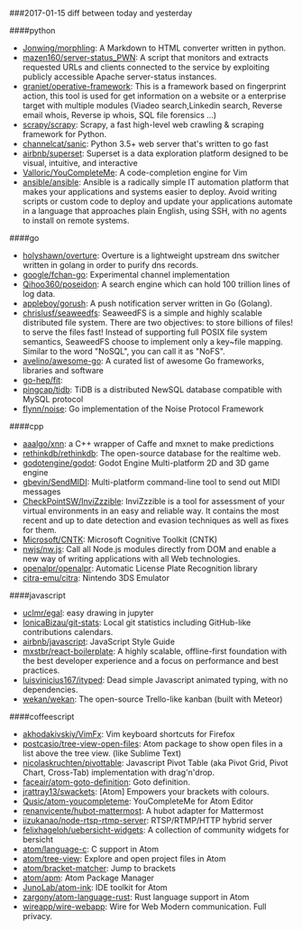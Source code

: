 ###2017-01-15
diff between today and yesterday

####python
* [Jonwing/morphling](https://github.com/Jonwing/morphling): A Markdown to HTML converter written in python.
* [mazen160/server-status_PWN](https://github.com/mazen160/server-status_PWN): A script that monitors and extracts requested URLs and clients connected to the service by exploiting publicly accessible Apache server-status instances.
* [graniet/operative-framework](https://github.com/graniet/operative-framework): This is a framework based on fingerprint action, this tool is used for get information on a website or a enterprise target with multiple modules (Viadeo search,Linkedin search, Reverse email whois, Reverse ip whois, SQL file forensics ...)
* [scrapy/scrapy](https://github.com/scrapy/scrapy): Scrapy, a fast high-level web crawling & scraping framework for Python.
* [channelcat/sanic](https://github.com/channelcat/sanic): Python 3.5+ web server that's written to go fast
* [airbnb/superset](https://github.com/airbnb/superset): Superset is a data exploration platform designed to be visual, intuitive, and interactive
* [Valloric/YouCompleteMe](https://github.com/Valloric/YouCompleteMe): A code-completion engine for Vim
* [ansible/ansible](https://github.com/ansible/ansible): Ansible is a radically simple IT automation platform that makes your applications and systems easier to deploy. Avoid writing scripts or custom code to deploy and update your applications automate in a language that approaches plain English, using SSH, with no agents to install on remote systems.

####go
* [holyshawn/overture](https://github.com/holyshawn/overture): Overture is a lightweight upstream dns switcher written in golang in order to purify dns records.
* [google/fchan-go](https://github.com/google/fchan-go): Experimental channel implementation
* [Qihoo360/poseidon](https://github.com/Qihoo360/poseidon): A search engine which can hold 100 trillion lines of log data.
* [appleboy/gorush](https://github.com/appleboy/gorush): A push notification server written in Go (Golang).
* [chrislusf/seaweedfs](https://github.com/chrislusf/seaweedfs): SeaweedFS is a simple and highly scalable distributed file system. There are two objectives: to store billions of files! to serve the files fast! Instead of supporting full POSIX file system semantics, SeaweedFS choose to implement only a key~file mapping. Similar to the word "NoSQL", you can call it as "NoFS".
* [avelino/awesome-go](https://github.com/avelino/awesome-go): A curated list of awesome Go frameworks, libraries and software
* [go-hep/fit](https://github.com/go-hep/fit): 
* [pingcap/tidb](https://github.com/pingcap/tidb): TiDB is a distributed NewSQL database compatible with MySQL protocol
* [flynn/noise](https://github.com/flynn/noise): Go implementation of the Noise Protocol Framework

####cpp
* [aaalgo/xnn](https://github.com/aaalgo/xnn): a C++ wrapper of Caffe and mxnet to make predictions
* [rethinkdb/rethinkdb](https://github.com/rethinkdb/rethinkdb): The open-source database for the realtime web.
* [godotengine/godot](https://github.com/godotengine/godot): Godot Engine  Multi-platform 2D and 3D game engine
* [gbevin/SendMIDI](https://github.com/gbevin/SendMIDI): Multi-platform command-line tool to send out MIDI messages
* [CheckPointSW/InviZzzible](https://github.com/CheckPointSW/InviZzzible): InviZzzible is a tool for assessment of your virtual environments in an easy and reliable way. It contains the most recent and up to date detection and evasion techniques as well as fixes for them.
* [Microsoft/CNTK](https://github.com/Microsoft/CNTK): Microsoft Cognitive Toolkit (CNTK)
* [nwjs/nw.js](https://github.com/nwjs/nw.js): Call all Node.js modules directly from DOM and enable a new way of writing applications with all Web technologies.
* [openalpr/openalpr](https://github.com/openalpr/openalpr): Automatic License Plate Recognition library
* [citra-emu/citra](https://github.com/citra-emu/citra): Nintendo 3DS Emulator

####javascript
* [uclmr/egal](https://github.com/uclmr/egal): easy drawing in jupyter
* [IonicaBizau/git-stats](https://github.com/IonicaBizau/git-stats):  Local git statistics including GitHub-like contributions calendars.
* [airbnb/javascript](https://github.com/airbnb/javascript): JavaScript Style Guide
* [mxstbr/react-boilerplate](https://github.com/mxstbr/react-boilerplate):  A highly scalable, offline-first foundation with the best developer experience and a focus on performance and best practices.
* [luisvinicius167/ityped](https://github.com/luisvinicius167/ityped): Dead simple Javascript animated typing, with no dependencies.
* [wekan/wekan](https://github.com/wekan/wekan): The open-source Trello-like kanban (built with Meteor)

####coffeescript
* [akhodakivskiy/VimFx](https://github.com/akhodakivskiy/VimFx): Vim keyboard shortcuts for Firefox
* [postcasio/tree-view-open-files](https://github.com/postcasio/tree-view-open-files): Atom package to show open files in a list above the tree view. (like Sublime Text)
* [nicolaskruchten/pivottable](https://github.com/nicolaskruchten/pivottable): Javascript Pivot Table (aka Pivot Grid, Pivot Chart, Cross-Tab) implementation with drag'n'drop.
* [faceair/atom-goto-definition](https://github.com/faceair/atom-goto-definition): Goto definition.
* [jrattray13/swackets](https://github.com/jrattray13/swackets): [Atom] Empowers your brackets with colours.
* [Qusic/atom-youcompleteme](https://github.com/Qusic/atom-youcompleteme): YouCompleteMe for Atom Editor
* [renanvicente/hubot-mattermost](https://github.com/renanvicente/hubot-mattermost): A hubot adapter for Mattermost
* [iizukanao/node-rtsp-rtmp-server](https://github.com/iizukanao/node-rtsp-rtmp-server): RTSP/RTMP/HTTP hybrid server
* [felixhageloh/uebersicht-widgets](https://github.com/felixhageloh/uebersicht-widgets): A collection of community widgets for bersicht
* [atom/language-c](https://github.com/atom/language-c): C support in Atom
* [atom/tree-view](https://github.com/atom/tree-view): Explore and open project files in Atom
* [atom/bracket-matcher](https://github.com/atom/bracket-matcher): Jump to brackets
* [atom/apm](https://github.com/atom/apm): Atom Package Manager
* [JunoLab/atom-ink](https://github.com/JunoLab/atom-ink): IDE toolkit for Atom
* [zargony/atom-language-rust](https://github.com/zargony/atom-language-rust): Rust language support in Atom
* [wireapp/wire-webapp](https://github.com/wireapp/wire-webapp):  Wire for Web  Modern communication. Full privacy.

